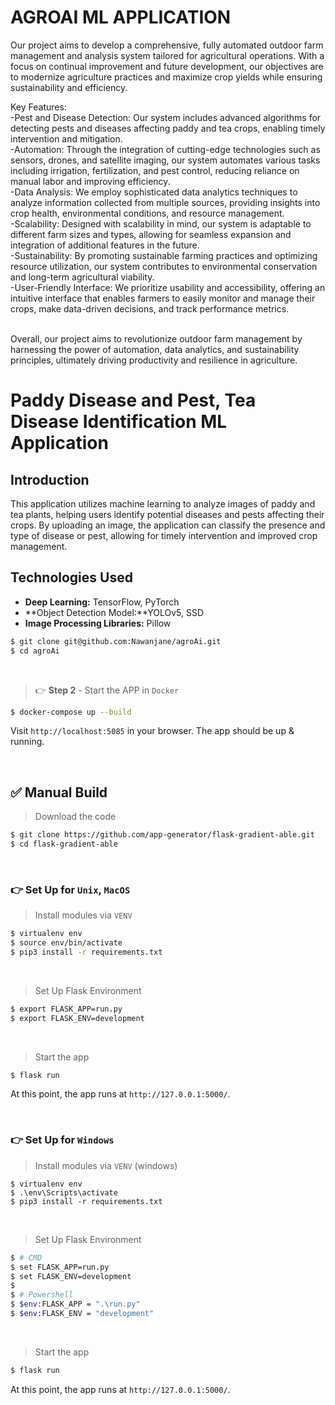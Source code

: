 # AGROAI ML APPLICATION

Our project aims to develop a comprehensive, fully automated outdoor farm management and analysis system tailored for agricultural operations. With a focus on continual improvement and future development, our objectives are to modernize agriculture practices and maximize crop yields while ensuring sustainability and efficiency.

Key Features:
<br />
-Pest and Disease Detection: Our system includes advanced algorithms for detecting pests and diseases affecting paddy and tea crops, enabling timely intervention and mitigation.
<br />
-Automation: Through the integration of cutting-edge technologies such as sensors, drones, and satellite imaging, our system automates various tasks including irrigation, 
fertilization, and pest control, reducing reliance on manual labor and improving efficiency.
<br />
-Data Analysis: We employ sophisticated data analytics techniques to analyze information collected from multiple sources, providing insights into crop health, environmental conditions, and resource management.
<br />
-Scalability: Designed with scalability in mind, our system is adaptable to different farm sizes and types, allowing for seamless expansion and integration of additional features in the future.
<br />
-Sustainability: By promoting sustainable farming practices and optimizing resource utilization, our system contributes to environmental conservation and long-term agricultural viability.
<br />
-User-Friendly Interface: We prioritize usability and accessibility, offering an intuitive interface that enables farmers to easily monitor and manage their crops, make data-driven decisions, and track performance metrics.

<br />
Overall, our project aims to revolutionize outdoor farm management by harnessing the power of automation, data analytics, and sustainability principles, ultimately driving productivity and resilience in agriculture.
   
<br />

# Paddy Disease and Pest, Tea Disease Identification ML Application

## Introduction

This application utilizes machine learning to analyze images of paddy and tea plants, helping users identify potential diseases and pests affecting their crops. By uploading an image, the application can classify the presence and type of disease or pest, allowing for timely intervention and improved crop management.

## Technologies Used

- **Deep Learning:** TensorFlow, PyTorch
- **Object Detection Model:**YOLOv5, SSD
- **Image Processing Libraries:** Pillow


```bash
$ git clone git@github.com:Nawanjane/agroAi.git
$ cd agroAi
```

<br />

> 👉 **Step 2** - Start the APP in `Docker`

```bash
$ docker-compose up --build 
```

Visit `http://localhost:5085` in your browser. The app should be up & running.

<br /> 

## ✅ Manual Build 

> Download the code 

```bash
$ git clone https://github.com/app-generator/flask-gradient-able.git
$ cd flask-gradient-able
```

<br />

### 👉 Set Up for `Unix`, `MacOS` 

> Install modules via `VENV`  

```bash
$ virtualenv env
$ source env/bin/activate
$ pip3 install -r requirements.txt
```

<br />

> Set Up Flask Environment

```bash
$ export FLASK_APP=run.py
$ export FLASK_ENV=development
```

<br />

> Start the app

```bash
$ flask run
```

At this point, the app runs at `http://127.0.0.1:5000/`. 

<br />

### 👉 Set Up for `Windows` 

> Install modules via `VENV` (windows) 

```
$ virtualenv env
$ .\env\Scripts\activate
$ pip3 install -r requirements.txt
```

<br />

> Set Up Flask Environment

```bash
$ # CMD 
$ set FLASK_APP=run.py
$ set FLASK_ENV=development
$
$ # Powershell
$ $env:FLASK_APP = ".\run.py"
$ $env:FLASK_ENV = "development"
```

<br />

> Start the app

```bash
$ flask run
```

At this point, the app runs at `http://127.0.0.1:5000/`. 



<br />
